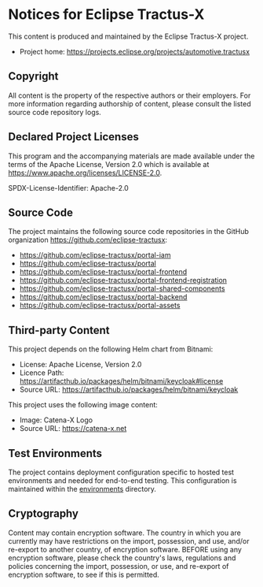 # Notices for Eclipse Tractus-X

This content is produced and maintained by the Eclipse Tractus-X project.

- Project home: https://projects.eclipse.org/projects/automotive.tractusx

## Copyright

All content is the property of the respective authors or their employers. For
more information regarding authorship of content, please consult the listed
source code repository logs.

## Declared Project Licenses

This program and the accompanying materials are made available under the terms
of the Apache License, Version 2.0 which is available at
https://www.apache.org/licenses/LICENSE-2.0.

SPDX-License-Identifier: Apache-2.0

## Source Code

The project maintains the following source code repositories in the GitHub organization https://github.com/eclipse-tractusx:

- https://github.com/eclipse-tractusx/portal-iam
- https://github.com/eclipse-tractusx/portal
- https://github.com/eclipse-tractusx/portal-frontend
- https://github.com/eclipse-tractusx/portal-frontend-registration
- https://github.com/eclipse-tractusx/portal-shared-components
- https://github.com/eclipse-tractusx/portal-backend
- https://github.com/eclipse-tractusx/portal-assets

## Third-party Content

This project depends on the following Helm chart from Bitnami:

- License: Apache License, Version 2.0
- Licence Path: https://artifacthub.io/packages/helm/bitnami/keycloak#license
- Source URL: https://artifacthub.io/packages/helm/bitnami/keycloak

This project uses the following image content:

- Image: Catena-X Logo
- Source URL: <https://catena-x.net>

## Test Environments

The project contains deployment configuration specific to hosted test environments and needed for end-to-end testing. This configuration is maintained within the [environments](/environments) directory.

## Cryptography

Content may contain encryption software. The country in which you are currently
may have restrictions on the import, possession, and use, and/or re-export to
another country, of encryption software. BEFORE using any encryption software,
please check the country's laws, regulations and policies concerning the import,
possession, or use, and re-export of encryption software, to see if this is
permitted.
